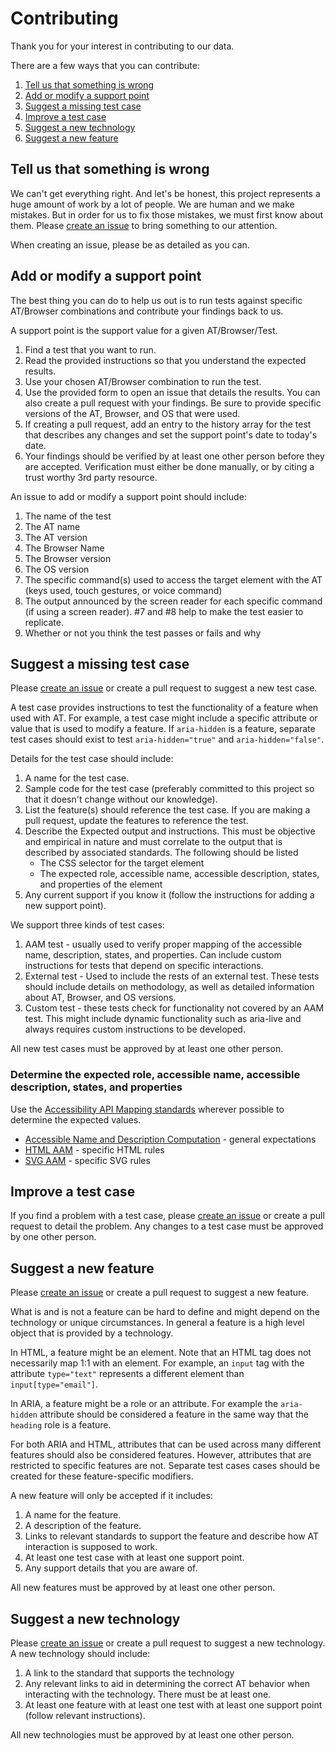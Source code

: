 # Contributing

Thank you for your interest in contributing to our data.

There are a few ways that you can contribute:

1. [Tell us that something is wrong](#tell-us-that-something-is-wrong)
2. [Add or modify a support point](#add-or-modify-a-support-point)
3. [Suggest a missing test case](#suggest-a-missing-test-case)
4. [Improve a test case](#improve-a-test-case)
5. [Suggest a new technology](#suggest-a-new-technology)
6. [Suggest a new feature](#suggest-a-new-feature)

## Tell us that something is wrong

We can't get everything right. And let's be honest, this project represents a huge amount of work by a lot of people. We are human and we make mistakes. But in order for us to fix those mistakes, we must first know about them. Please [create an issue](https://github.com/accessibilitysupported/accessibilitysupported/issues) to bring something to our attention.

When creating an issue, please be as detailed as you can.

## Add or modify a support point

The best thing you can do to help us out is to run tests against specific AT/Browser combinations and contribute your findings back to us.

A support point is the support value for a given AT/Browser/Test.

1. Find a test that you want to run.
2. Read the provided instructions so that you understand the expected results.
2. Use your chosen AT/Browser combination to run the test.
3. Use the provided form to open an issue that details the results. You can also create a pull request with your findings. Be sure to provide specific versions of the AT, Browser, and OS that were used.
4. If creating a pull request, add an entry to the history array for the test that describes any changes and set the support point's date to today's date.
5. Your findings should be verified by at least one other person before they are accepted. Verification must either be done manually, or by citing a trust worthy 3rd party resource.

An issue to add or modify a support point should include:

1. The name of the test
2. The AT name
3. The AT version
4. The Browser Name
5. The Browser version
6. The OS version
7. The specific command(s) used to access the target element with the AT (keys used, touch gestures, or voice command)
8. The output announced by the screen reader for each specific command (if using a screen reader). #7 and #8 help to make the test easier to replicate.
9. Whether or not you think the test passes or fails and why

## Suggest a missing test case

Please [create an issue](https://github.com/accessibilitysupported/accessibilitysupported/issues) or create a pull request to suggest a new test case.

A test case provides instructions to test the functionality of a feature when used with AT. For example, a test case might include a specific attribute or value that is used to modify a feature. If `aria-hidden` is a feature, separate test cases should exist to test `aria-hidden="true"` and `aria-hidden="false"`.

Details for the test case should include:

1. A name for the test case.
2. Sample code for the test case (preferably committed to this project so that it doesn't change without our knowledge).
4. List the feature(s) should reference the test case. If you are making a pull request, update the features to reference the test.
5. Describe the Expected output and instructions. This must be objective and empirical in nature and must correlate to the output that is described by associated standards. The following should be listed
    * The CSS selector for the target element
    * The expected role, accessible name, accessible description, states, and properties of the element
6. Any current support if you know it (follow the instructions for adding a new support point).

We support three kinds of test cases:

1. AAM test - usually used to verify proper mapping of the accessible name, description, states, and properties. Can include custom instructions for tests that depend on specific interactions.
2. External test - Used to include the rests of an external test. These tests should include details on methodology, as well as detailed information about AT, Browser, and OS versions.
3. Custom test - these tests check for functionality not covered by an AAM test. This might include dynamic functionality such as aria-live and always requires custom instructions to be developed.

All new test cases must be approved by at least one other person.

### Determine the expected role, accessible name, accessible description, states, and properties

Use the [Accessibility API Mapping standards](https://www.w3.org/TR/core-aam-1.1/) wherever possible to determine the expected values.

* [Accessible Name and Description Computation](https://www.w3.org/TR/accname-1.1/) - general expectations
* [HTML AAM](https://www.w3.org/TR/html-aam-1.0/) - specific HTML rules
* [SVG AAM](https://www.w3.org/TR/svg-aam-1.0/) - specific SVG rules

## Improve a test case

If you find a problem with a test case, please [create an issue](https://github.com/accessibilitysupported/accessibilitysupported/issues) or create a pull request to detail the problem. Any changes to a test case must be approved by one other person.

## Suggest a new feature

Please [create an issue](https://github.com/accessibilitysupported/accessibilitysupported/issues) or create a pull request to suggest a new feature. 

What is and is not a feature can be hard to define and might depend on the technology or unique circumstances. In general a feature is a high level object that is provided by a technology.

In HTML, a feature might be an element. Note that an HTML tag does not necessarily map 1:1 with an element. For example, an `input` tag with the attribute `type="text"` represents a different element than `input[type="email"]`.

In ARIA, a feature might be a role or an attribute. For example the `aria-hidden` attribute should be considered a feature in the same way that the `heading` role is a feature.

For both ARIA and HTML, attributes that can be used across many different features should also be considered features. However, attributes that are restricted to specific features are not. Separate test cases cases should be created for these feature-specific modifiers.

A new feature will only be accepted if it includes:

1. A name for the feature.
2. A description of the feature.
2. Links to relevant standards to support the feature and describe how AT interaction is supposed to work.
3. At least one test case with at least one support point.
4. Any support details that you are aware of.

All new features must be approved by at least one other person.

## Suggest a new technology

Please [create an issue](https://github.com/accessibilitysupported/accessibilitysupported/issues) or create a pull request to suggest a new technology. A new technology should include:

1. A link to the standard that supports the technology
2. Any relevant links to aid in determining the correct AT behavior when interacting with the technology. There must be at least one.
3. At least one feature with at least one test with at least one support point (follow relevant instructions).

All new technologies must be approved by at least one other person.
